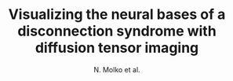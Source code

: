 ---
cat: ciel
subcat: neurophysics
bestof: false
author: N. Molko et al.
title: Visualizing the neural bases of a disconnection syndrome with diffusion tensor imaging
journal: Journal of Cognitive Neuroscience
year: 2002
type: article
---